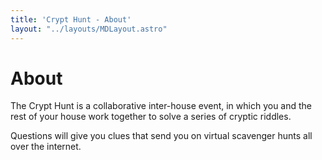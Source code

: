 ```yaml
---
title: 'Crypt Hunt - About'
layout: "../layouts/MDLayout.astro"
---
```


<h1 class="text-center font-semibold mt-8">About</h1>

The Crypt Hunt is a collaborative inter-house event, in which you and the rest of your house work together to solve a series of cryptic riddles.
<!-- The event is divided into two phases: online and offline. -->
Questions will give you clues that send you on virtual scavenger hunts all over the internet.
<!-- - In the offline phase, you'll start with a question on the site, which will lead you to clues and unexpected challenges all over the school grounds. -->